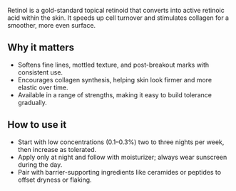 Retinol is a gold-standard topical retinoid that converts into active retinoic acid within the skin. It speeds up cell turnover and stimulates collagen for a smoother, more even surface.
<!-- more -->
## Why it matters
- Softens fine lines, mottled texture, and post-breakout marks with consistent use.
- Encourages collagen synthesis, helping skin look firmer and more elastic over time.
- Available in a range of strengths, making it easy to build tolerance gradually.

## How to use it
- Start with low concentrations (0.1–0.3%) two to three nights per week, then increase as tolerated.
- Apply only at night and follow with moisturizer; always wear sunscreen during the day.
- Pair with barrier-supporting ingredients like ceramides or peptides to offset dryness or flaking.
